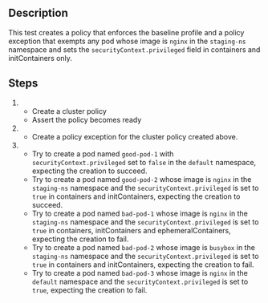 ## Description

This test creates a policy that enforces the baseline profile and a policy exception that exempts any pod whose image is `nginx` in the `staging-ns` namespace and sets the `securityContext.privileged` field in containers and initContainers only.

## Steps

1.  - Create a cluster policy
    - Assert the policy becomes ready
1.  - Create a policy exception for the cluster policy created above.
1.  - Try to create a pod named `good-pod-1` with `securityContext.privileged` set to `false` in the `default` namespace, expecting the creation to succeed.
    - Try to create a pod named `good-pod-2` whose image is `nginx` in the `staging-ns` namespace and the `securityContext.privileged` is set to `true` in containers and initContainers, expecting the creation to succeed.
    - Try to create a pod named `bad-pod-1` whose image is `nginx` in the `staging-ns` namespace and the `securityContext.privileged` is set to `true` in containers, initContainers and ephemeralContainers, expecting the creation to fail.
    - Try to create a pod named `bad-pod-2` whose image is `busybox` in the `staging-ns` namespace and the `securityContext.privileged` is set to `true` in containers and initContainers, expecting the creation to fail.
    - Try to create a pod named `bad-pod-3` whose image is `nginx` in the `default` namespace and the `securityContext.privileged` is set to `true`, expecting the creation to fail.
